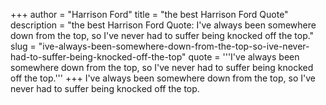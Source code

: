 +++
author = "Harrison Ford"
title = "the best Harrison Ford Quote"
description = "the best Harrison Ford Quote: I've always been somewhere down from the top, so I've never had to suffer being knocked off the top."
slug = "ive-always-been-somewhere-down-from-the-top-so-ive-never-had-to-suffer-being-knocked-off-the-top"
quote = '''I've always been somewhere down from the top, so I've never had to suffer being knocked off the top.'''
+++
I've always been somewhere down from the top, so I've never had to suffer being knocked off the top.
